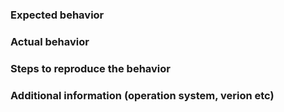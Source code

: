 ### Expected behavior


### Actual behavior


### Steps to reproduce the behavior


### Additional information (operation system, verion etc)


